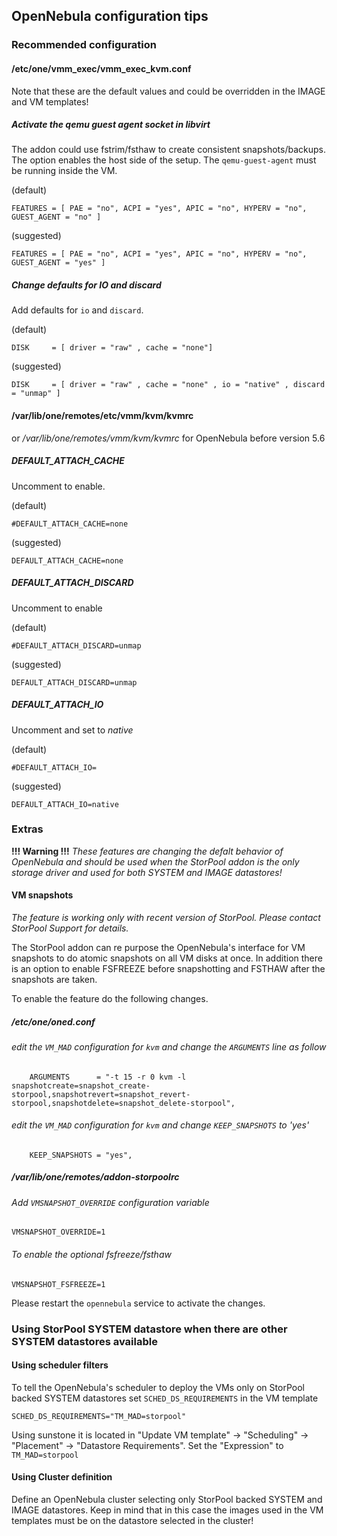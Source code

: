 ## OpenNebula configuration tips

### Recommended configuration

#### /etc/one/vmm_exec/vmm_exec_kvm.conf

Note that these are the default values and could be overridden in the IMAGE and VM templates!

##### Activate the qemu guest agent socket in libvirt

The addon could use fstrim/fsthaw to create consistent snapshots/backups. The option enables the host side of the setup. The `qemu-guest-agent` must be running inside the VM.

(default)

```FEATURES = [ PAE = "no", ACPI = "yes", APIC = "no", HYPERV = "no", GUEST_AGENT = "no" ]```

(suggested)

```FEATURES = [ PAE = "no", ACPI = "yes", APIC = "no", HYPERV = "no", GUEST_AGENT = "yes" ]```


##### Change defaults for IO and discard

Add defaults for `io` and `discard`.

(default)

```DISK     = [ driver = "raw" , cache = "none"]```

(suggested)

```DISK     = [ driver = "raw" , cache = "none" , io = "native" , discard = "unmap" ]```


#### /var/lib/one/remotes/etc/vmm/kvm/kvmrc

or _/var/lib/one/remotes/vmm/kvm/kvmrc_ for OpenNebula before version 5.6

##### DEFAULT_ATTACH_CACHE

Uncomment to enable.

(default)

```#DEFAULT_ATTACH_CACHE=none```

(suggested)

```DEFAULT_ATTACH_CACHE=none```

##### DEFAULT_ATTACH_DISCARD

Uncomment to enable

(default)

```#DEFAULT_ATTACH_DISCARD=unmap```

(suggested)

```DEFAULT_ATTACH_DISCARD=unmap```

##### DEFAULT_ATTACH_IO

Uncomment and set to _native_

(default)

```#DEFAULT_ATTACH_IO=```

(suggested)

```DEFAULT_ATTACH_IO=native```

### Extras

**!!! Warning !!!**
*These features are changing the defalt behavior of OpenNebula and should be used when the StorPool addon is the only storage driver and used for both SYSTEM and IMAGE datastores!*


#### VM snapshots

*The feature is working only with recent version of StorPool. Please contact StorPool Support for details.*

The StorPool addon can re purpose the OpenNebula's interface for VM snapshots to do atomic snapshots on all VM disks at once. In addition there is an option to enable FSFREEZE before snapshotting and FSTHAW after the snapshots are taken.

To enable the feature do the following changes.

##### /etc/one/oned.conf

###### edit the `VM_MAD` configuration for `kvm` and change the `ARGUMENTS` line as follow

```
    ARGUMENTS      = "-t 15 -r 0 kvm -l snapshotcreate=snapshot_create-storpool,snapshotrevert=snapshot_revert-storpool,snapshotdelete=snapshot_delete-storpool",
```

 ###### edit the `VM_MAD` configuration for `kvm` and change `KEEP_SNAPSHOTS` to 'yes'

```
    KEEP_SNAPSHOTS = "yes",
```

##### /var/lib/one/remotes/addon-storpoolrc

###### Add `VMSNAPSHOT_OVERRIDE` configuration variable

```VMSNAPSHOT_OVERRIDE=1```

###### To enable the optional fsfreeze/fsthaw

```
VMSNAPSHOT_FSFREEZE=1
```

Please restart the `opennebula` service to activate the changes.

### Using StorPool SYSTEM datastore when there are other SYSTEM datastores available

#### Using scheduler filters

To tell the OpenNebula's scheduler to deploy the VMs only on StorPool backed SYSTEM datastores set
`SCHED_DS_REQUIREMENTS` in the VM template

```
SCHED_DS_REQUIREMENTS="TM_MAD=storpool"
```

Using sunstone it is located in "Update VM template" -> "Scheduling" -> "Placement" -> "Datastore Requirements".
Set the "Expression" to ```TM_MAD=storpool```

#### Using Cluster definition

Define an OpenNebula cluster selecting only StorPool backed SYSTEM and IMAGE datastores. Keep in mind that in this case the images used in the VM templates must be on the datastore selected in the cluster!

